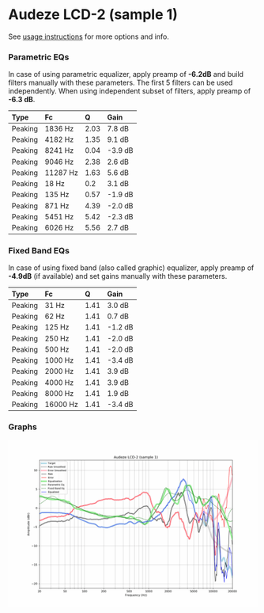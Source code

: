# Audeze LCD-2 (sample 1)
See [usage instructions](https://github.com/jaakkopasanen/AutoEq#usage) for more options and info.

### Parametric EQs
In case of using parametric equalizer, apply preamp of **-6.2dB** and build filters manually
with these parameters. The first 5 filters can be used independently.
When using independent subset of filters, apply preamp of **-6.3 dB**.

| Type    | Fc       |    Q | Gain    |
|:--------|:---------|:-----|:--------|
| Peaking | 1836 Hz  | 2.03 | 7.8 dB  |
| Peaking | 4182 Hz  | 1.35 | 9.1 dB  |
| Peaking | 8241 Hz  | 0.04 | -3.9 dB |
| Peaking | 9046 Hz  | 2.38 | 2.6 dB  |
| Peaking | 11287 Hz | 1.63 | 5.6 dB  |
| Peaking | 18 Hz    | 0.2  | 3.1 dB  |
| Peaking | 135 Hz   | 0.57 | -1.9 dB |
| Peaking | 871 Hz   | 4.39 | -2.0 dB |
| Peaking | 5451 Hz  | 5.42 | -2.3 dB |
| Peaking | 6026 Hz  | 5.56 | 2.7 dB  |

### Fixed Band EQs
In case of using fixed band (also called graphic) equalizer, apply preamp of **-4.9dB**
(if available) and set gains manually with these parameters.

| Type    | Fc       |    Q | Gain    |
|:--------|:---------|:-----|:--------|
| Peaking | 31 Hz    | 1.41 | 3.0 dB  |
| Peaking | 62 Hz    | 1.41 | 0.7 dB  |
| Peaking | 125 Hz   | 1.41 | -1.2 dB |
| Peaking | 250 Hz   | 1.41 | -2.0 dB |
| Peaking | 500 Hz   | 1.41 | -2.0 dB |
| Peaking | 1000 Hz  | 1.41 | -3.4 dB |
| Peaking | 2000 Hz  | 1.41 | 3.9 dB  |
| Peaking | 4000 Hz  | 1.41 | 3.9 dB  |
| Peaking | 8000 Hz  | 1.41 | 1.9 dB  |
| Peaking | 16000 Hz | 1.41 | -3.4 dB |

### Graphs
![](./Audeze%20LCD-2%20(sample%201).png)